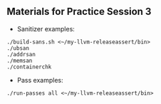 ## Materials for Practice Session 3

- Sanitizer examples:
```
./build-sans.sh <~/my-llvm-releaseassert/bin>
./ubsan
./addrsan
./memsan
./containerchk
```

- Pass examples:
```
./run-passes all <~/my-llvm-releaseassert/bin>
```
